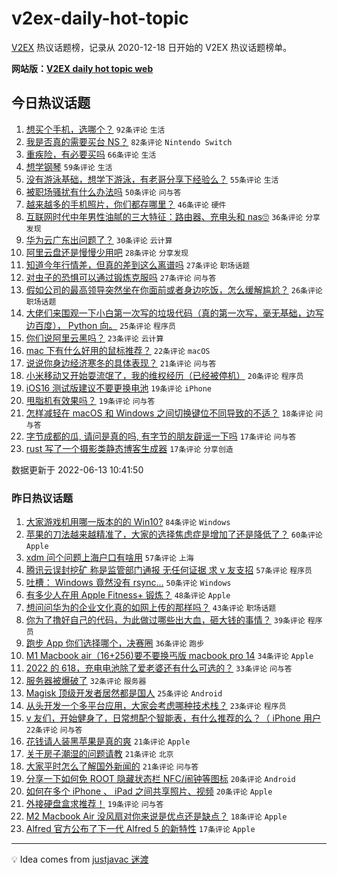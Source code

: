 # v2ex-daily-hot-topic

[V2EX](https://www.v2ex.com/) 热议话题榜，记录从 2020-12-18 日开始的 V2EX 热议话题榜单。

**网站版：[V2EX daily hot topic web](https://boojack.github.io/v2ex-daily-hot-topic-web/)**

## 今日热议话题

<!-- TODAY BEGIN -->

1. [想买个手机，选哪个？](https://www.v2ex.com/t/859181) `92条评论` `生活`
1. [我是否真的需要买台 NS？](https://www.v2ex.com/t/859189) `82条评论` `Nintendo Switch`
1. [重疾险，有必要买吗](https://www.v2ex.com/t/859187) `66条评论` `生活`
1. [想学钢琴](https://www.v2ex.com/t/859182) `59条评论` `生活`
1. [没有游泳基础，想学下游泳，有老哥分享下经验么？](https://www.v2ex.com/t/859261) `55条评论` `生活`
1. [被职场骚扰有什么办法吗](https://www.v2ex.com/t/859257) `50条评论` `问与答`
1. [越来越多的手机照片，你们都存哪里？](https://www.v2ex.com/t/859240) `46条评论` `硬件`
1. [互联网时代中年男性油腻的三大特征：路由器、充电头和 nas🙄](https://www.v2ex.com/t/859295) `36条评论` `分享发现`
1. [华为云广东出问题了？](https://www.v2ex.com/t/859226) `30条评论` `云计算`
1. [阿里云盘还是慢慢少用吧](https://www.v2ex.com/t/859206) `28条评论` `分享发现`
1. [知道今年行情差，但真的差到这么离谱吗](https://www.v2ex.com/t/859290) `27条评论` `职场话题`
1. [对虫子的恐惧可以通过锻炼克服吗](https://www.v2ex.com/t/859285) `27条评论` `问与答`
1. [假如公司的最高领导突然坐在你面前或者身边吃饭，怎么缓解尴尬？](https://www.v2ex.com/t/859252) `26条评论` `职场话题`
1. [大佬们来围观一下小白第一次写的垃圾代码（真的第一次写，毫无基础，边写边百度）， Python 向。](https://www.v2ex.com/t/859333) `25条评论` `程序员`
1. [你们说阿里云黑吗？](https://www.v2ex.com/t/859305) `23条评论` `云计算`
1. [mac 下有什么好用的鼠标推荐？](https://www.v2ex.com/t/859233) `22条评论` `macOS`
1. [说说你身边经济寒冬的具体表现？](https://www.v2ex.com/t/859336) `21条评论` `问与答`
1. [小米移动又开始耍流氓了，我的维权经历（已经被停机）](https://www.v2ex.com/t/859318) `20条评论` `程序员`
1. [iOS16 测试版建议不要更换电池](https://www.v2ex.com/t/859297) `19条评论` `iPhone`
1. [甩脂机有效果吗？](https://www.v2ex.com/t/859230) `19条评论` `问与答`
1. [怎样减轻在 macOS 和 Windows 之间切换键位不同导致的不适？](https://www.v2ex.com/t/859200) `18条评论` `问与答`
1. [字节成都的瓜, 请问是真的吗, 有字节的朋友辟谣一下吗](https://www.v2ex.com/t/859343) `17条评论` `问与答`
1. [rust 写了一个摄影类静态博客生成器](https://www.v2ex.com/t/859249) `17条评论` `分享创造`

数据更新于 2022-06-13 10:41:50

<!-- TODAY END -->

### 昨日热议话题

<!-- YESTERDAY BEGIN -->

1. [大家游戏机用哪一版本的的 Win10?](https://www.v2ex.com/t/859017) `84条评论` `Windows`
1. [苹果的刀法越来越精准了，大家的选择焦虑症是增加了还是降低了？](https://www.v2ex.com/t/859055) `60条评论` `Apple`
1. [xdm 问个问题上海户口有啥用](https://www.v2ex.com/t/859060) `57条评论` `上海`
1. [腾讯云误封挖矿 称是监管部门通报 无任何证据 求 v 友支招](https://www.v2ex.com/t/859088) `57条评论` `程序员`
1. [吐槽： Windows 竟然没有 rsync...](https://www.v2ex.com/t/859114) `50条评论` `Windows`
1. [有多少人在用 Apple Fitness+ 锻炼？](https://www.v2ex.com/t/859026) `48条评论` `Apple`
1. [想问问华为的企业文化真的如网上传的那样吗？](https://www.v2ex.com/t/859086) `43条评论` `职场话题`
1. [你为了撸好自己的代码，为此做过哪些出大血，砸大钱的事情？](https://www.v2ex.com/t/859118) `39条评论` `程序员`
1. [跑步 App 你们选择哪个，决赛圈](https://www.v2ex.com/t/859020) `36条评论` `跑步`
1. [M1 Macbook air（16+256)要不要换丐版 macbook pro 14](https://www.v2ex.com/t/859030) `34条评论` `Apple`
1. [2022 的 618，充电电池除了爱老婆还有什么可选的？](https://www.v2ex.com/t/859033) `33条评论` `问与答`
1. [服务器被爆破了](https://www.v2ex.com/t/859022) `32条评论` `服务器`
1. [Magisk 顶级开发者居然都是国人](https://www.v2ex.com/t/859097) `25条评论` `Android`
1. [从头开发一个多平台应用，大家会考虑哪种技术栈？](https://www.v2ex.com/t/859150) `23条评论` `程序员`
1. [v 友们，开始健身了，日常想配个智能表，有什么推荐的么？（ iPhone 用户](https://www.v2ex.com/t/859061) `22条评论` `问与答`
1. [花钱请人装黑苹果是真的爽](https://www.v2ex.com/t/859142) `21条评论` `Apple`
1. [关于房子潮湿的问题请教](https://www.v2ex.com/t/859041) `21条评论` `北京`
1. [大家平时怎么了解国外新闻的](https://www.v2ex.com/t/859034) `21条评论` `问与答`
1. [分享一下如何免 ROOT 隐藏状态栏 NFC/闹钟等图标](https://www.v2ex.com/t/859057) `20条评论` `Android`
1. [如何在多个 iPhone 、 iPad 之间共享照片、视频](https://www.v2ex.com/t/859016) `20条评论` `Apple`
1. [外接硬盘盒求推荐！](https://www.v2ex.com/t/859023) `19条评论` `问与答`
1. [M2 Macbook Air 没风扇对你来说是优点还是缺点？](https://www.v2ex.com/t/859108) `18条评论` `Apple`
1. [Alfred 官方公布了下一代 Alfred 5 的新特性](https://www.v2ex.com/t/859128) `17条评论` `Apple`

<!-- YESTERDAY END -->

---

💡 Idea comes from [justjavac 迷渡](https://github.com/justjavac/)
